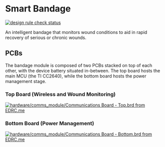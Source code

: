 # Smart Bandage
[![design rule check status](https://cadstrom.io/api/v1/user/Mobius5150/project/smart-bandage/img/status.svg)](https://edrc.me/g/Mobius5150/smart-bandage)

An intelligent bandage that monitors wound conditions to aid in rapid recovery of serious or chronic wounds.

## PCBs
The bandage module is composed of two PCBs stacked on top of each other, with the device battery situated in-between. The top board hosts the main MCU (the TI CC2640), while the bottom board hosts the power management stage.

### Top Board (Wireless and Wound Monitoring)
[![hardware/comms_module/Communications Board - Top.brd from EDRC.me](https://edrc.me/api/v1/user/Mobius5150/project/smart-bandage/build/80/img/file/hardware%2Fcomms_module%2FCommunications%20Board%20-%20Top.png)](https://edrc.me/g/Mobius5150/smart-bandage)

### Bottom Board (Power Management)
[![hardware/comms_module/Communications Board - Bottom.brd from EDRC.me](https://edrc.me/api/v1/user/Mobius5150/project/smart-bandage/build/80/img/file/hardware%2Fcomms_module%2FCommunications%20Board%20-%20Bottom.png)](https://edrc.me/g/Mobius5150/smart-bandage)
